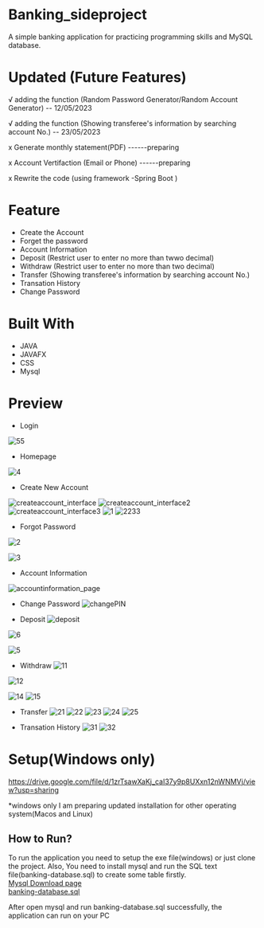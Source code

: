 
# Banking_sideproject
A simple banking application for practicing programming skills and MySQL database.


# Updated (Future Features)
  √  adding the function (Random Password Generator/Random Account Generator) -- 12/05/2023

  √  adding the function (Showing transferee's information by searching account No.) -- 23/05/2023
    
  x  Generate monthly statement(PDF) ------preparing 
  
  x  Account Vertifaction (Email or Phone) ------preparing 
  
  x  Rewrite the code (using framework -Spring Boot ) 
   

  
# Feature
* Create the Account 
* Forget the password
* Account Information 
* Deposit  (Restrict user to enter no more than twwo decimal)
* Withdraw (Restrict user to enter no more than two decimal)
* Transfer (Showing transferee's information by searching account No.)
* Transation History 
* Change Password



# Built With
* JAVA
* JAVAFX
* CSS
* Mysql



# Preview 
* Login


![55](https://github.com/BoscoChu/Banking/assets/133321529/79e50a73-c15a-410a-b1b8-7bb147c0e26f)









* Homepage 


![4](https://github.com/BoscoChu/Banking/assets/133321529/f7dbeea0-0b80-4a86-b69f-c66a2f8757f2)








* Create New Account

![createaccount_interface](https://github.com/BoscoChu/Banking/assets/133321529/bb13b81d-06dc-44e9-b1d9-6dcec14896f1)
![createaccount_interface2](https://github.com/BoscoChu/Banking/assets/133321529/8ac5633a-2e52-4cfb-9333-0be2e6ea8600)
![createaccount_interface3](https://github.com/BoscoChu/Banking/assets/133321529/676da0de-b9a2-4269-b4ac-b376aa6979db)
![1](https://github.com/BoscoChu/Banking/assets/133321529/97eebc75-31be-41a9-ad16-0f52a1794b48)
 ![2233](https://github.com/BoscoChu/Banking/assets/133321529/af7727f1-fd62-41cf-9431-f73b378406cc)


* Forgot Password 

![2](https://github.com/BoscoChu/Banking/assets/133321529/4551ac7f-bf78-4118-b0a3-22d1a4c12cd5)

![3](https://github.com/BoscoChu/Banking/assets/133321529/22d18bfb-911c-40df-8845-5f96a828d2d7)


* Account Information 


![accountinformation_page](https://github.com/BoscoChu/Banking/assets/133321529/f44ffe71-dce9-489d-96dc-318bdb3fe3c4)



* Change Password
![changePIN](https://github.com/BoscoChu/Banking/assets/133321529/40644333-c7c5-4d26-a543-46b79eed5502)


* Deposit
![deposit](https://github.com/BoscoChu/Banking/assets/133321529/8bc8c333-8211-4550-880e-39e925dbd112)

![6](https://github.com/BoscoChu/Banking/assets/133321529/36eb074c-964f-4922-b6ee-69d2c0b93efb)

![5](https://github.com/BoscoChu/Banking/assets/133321529/f7c4fd3a-fda7-4a43-9492-6434361e16b8)


* Withdraw
![11](https://github.com/BoscoChu/Banking/assets/133321529/5f3c4d12-590d-4e08-a758-1a16896f6f2e)

![12](https://github.com/BoscoChu/Banking/assets/133321529/95bcb39b-8dbf-4917-af13-596e3095e4c2)

![14](https://github.com/BoscoChu/Banking/assets/133321529/b343a7b8-5ba5-4f9f-8a34-f21f38f9dd5d)
![15](https://github.com/BoscoChu/Banking/assets/133321529/c6df01d2-255a-4fa1-b461-778983b35503)


* Transfer
![21](https://github.com/BoscoChu/Banking/assets/133321529/1964087e-3377-48d3-9381-d3133bba5a61)
![22](https://github.com/BoscoChu/Banking/assets/133321529/d1d8b252-3fd6-4dca-83de-0438976d47a8)
![23](https://github.com/BoscoChu/Banking/assets/133321529/1190c4bf-d543-4b6d-943a-1c21f8448659)
![24](https://github.com/BoscoChu/Banking/assets/133321529/fdcc61fd-6c86-49e9-afa6-7914f3ba9e2f)
![25](https://github.com/BoscoChu/Banking/assets/133321529/06cf91bd-4df7-434a-850c-7d49d19112d8)

* Transation History 
![31](https://github.com/BoscoChu/Banking/assets/133321529/1d0bd0eb-dadc-4f4d-89fc-5eadfa7298ba)
![32](https://github.com/BoscoChu/Banking/assets/133321529/1a26e715-874c-451a-a925-fafeb43f88ae)





# Setup(Windows only)
https://drive.google.com/file/d/1zrTsawXaKj_caI37y9p8UXxn12nWNMVj/view?usp=sharing

*windows only I am preparing updated installation for other operating system(Macos and Linux)

## How to Run?
To run the application you need to setup the exe file(windows) or just clone the project.
Also, You need to install mysql and run the SQL text file(banking-database.sql) to create some table firstly.  
[Mysql Download page](https://www.mysql.com/downloads/)   
[banking-database.sql ](https://github.com/BoscoChu/Banking/blob/main/banking-database.sql)

After open mysql and run banking-database.sql successfully, the application can run on your PC



  
